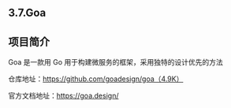 3.7.Goa
---
## 项目简介
Goa 是一款用 Go 用于构建微服务的框架，采用独特的设计优先的方法

仓库地址：https://github.com/goadesign/goa（4.9K）

官方文档地址：https://goa.design/